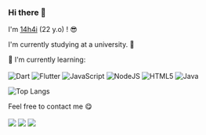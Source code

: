 ### Hi there 👋

I'm [14h4i](https://portfolio-14h4i.web.app) (22 y.o) ! :sunglasses:

I'm currently studying at a university. :school:

:page_with_curl: I'm currently learning:
<br><br>
![Dart](https://img.shields.io/badge/dart-%230175C2.svg?style=for-the-badge&logo=dart&logoColor=white)
![Flutter](https://img.shields.io/badge/Flutter-%2302569B.svg?style=for-the-badge&logo=Flutter&logoColor=white)
![JavaScript](https://img.shields.io/badge/javascript-%23323330.svg?style=for-the-badge&logo=javascript&logoColor=%23F7DF1E)
![NodeJS](https://img.shields.io/badge/node.js-6DA55F?style=for-the-badge&logo=node.js&logoColor=white)
![HTML5](https://img.shields.io/badge/html5-%23E34F26.svg?style=for-the-badge&logo=html5&logoColor=white)
![Java](https://img.shields.io/badge/java-%23ED8B00.svg?style=for-the-badge&logo=java&logoColor=white)

<!-- ![C](https://img.shields.io/badge/c-%2300599C.svg?style=for-the-badge&logo=c&logoColor=white)
![C#](https://img.shields.io/badge/c%23-%23239120.svg?style=for-the-badge&logo=c-sharp&logoColor=white)
![C++](https://img.shields.io/badge/c++-%2300599C.svg?style=for-the-badge&logo=c%2B%2B&logoColor=white) -->

![Top Langs](https://github-readme-stats.vercel.app/api/top-langs/?username=14h4i&langs_count=8&layout=compact)

Feel free to contact me :yum:
<br><br>
[<img src="https://img.shields.io/badge/Telegram-%40l4h4i-blue">](https://t.me/l4h4i)
[<img src="https://img.shields.io/badge/LinkedIn-%4014h4i-white">](https://www.linkedin.com/in/14h4i/)
[<img src="https://img.shields.io/badge/Email-pgkhai.dev%40gmail.com-yellow">](mailto:pgkhai.dev@gmail.com)

<!-- [<img src="https://img.shields.io/badge/Personal%20Site-moepoi.dev-red">](https://) -->
